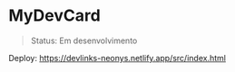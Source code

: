 # MyDevCard

> Status: Em desenvolvimento

Deploy: https://devlinks-neonys.netlify.app/src/index.html
